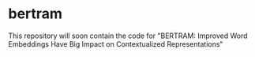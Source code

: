 # bertram
This repository will soon contain the code for "BERTRAM: Improved Word Embeddings Have Big Impact on Contextualized Representations"
